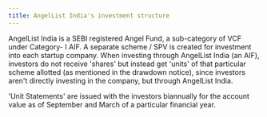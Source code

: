 ```yaml
---
title: AngelList India's investment structure
---
```




AngelList India is a SEBI registered Angel Fund, a sub-category of VCF under Category- I AIF. A separate scheme / SPV is created for investment into each startup company.
When investing through AngelList India (an AIF), investors do not receive 'shares' but instead get 'units' of that particular scheme allotted (as mentioned in the drawdown notice), since investors aren't directly investing in the company, but through AngelList India.

'Unit Statements' are issued with the investors biannually for the account value as of September and March of a particular financial year.
